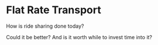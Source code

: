# Flat Rate Transport
How is ride sharing done today?

Could it be better? And is it worth while to invest time into it?
